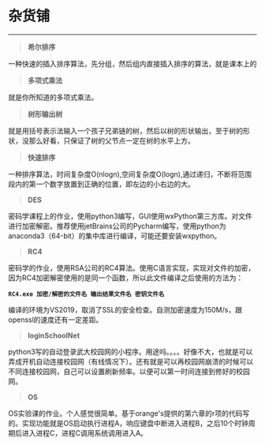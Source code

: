 # 杂货铺

***

 > **希尔排序**

 一种快速的插入排序算法，先分组，然后组内直接插入排序的算法，就是课本上的

> **多项式乘法**

就是你所知道的多项式乘法。

>**树形输出树**

就是用括号表示法输入一个孩子兄弟链的树，然后以树的形状输出，至于树的形状，没那么好看，只保证了树的父节点一定在树的水平上方。

 >**快速排序**

一种排序算法，时间复杂度O(nlogn),空间复杂度O(logn),通过递归，不断将范围段内的第一个数字放置到正确的位置，即左边的小右边的大。

>**DES**

密码学课程上的作业，使用python3编写，GUI使用wxPython第三方库。对文件进行加密解密。推荐使用jetBrains公司的Pycharm编写，使用python为anaconda3（64-bit）的集中库进行编译，可能还要安装wxpython。

>**RC4**

密码学的作业，使用RSA公司的RC4算法。使用C语言实现，实现对文件的加密，因为RC4加密解密使用的是同一个函数，所以此文件编译之后使用的方法为：

**`RC4.exe 加密/解密的文件名 输出结果文件名 密钥文件名`**

编译的环境为VS2019，取消了SSL的安全检查。自测加密速度为150M/s，跟openssl的速度还有一定差距。

>**loginSchoolNet**

python3写的自动登录武大校园网的小程序。用途吗。。。。好像不大，也就是可以弄成开机自动连接校园网（有线情况下）。还有就是可以再校园网崩溃的时候可以不同连接校园网，自己可以设置刷新频率。以便可以第一时间连接到修好的校园网。

>**OS**

OS实验课的作业。个人感觉很简单。基于orange's提供的第六章的r项的代码写的。实现功能就是OS启动执行进程A，响应键盘中断进入进程B，之后10个时钟周期后进入进程C，进程C调用系统调用进入A。
